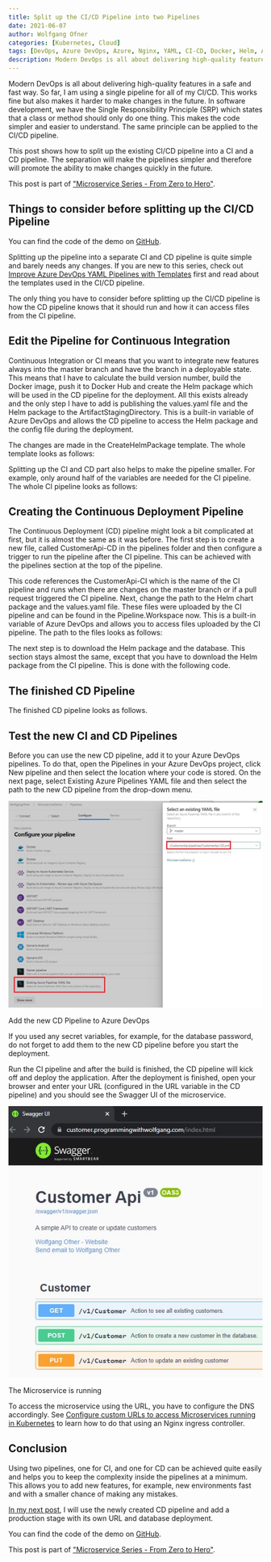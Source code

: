 ```yaml
---
title: Split up the CI/CD Pipeline into two Pipelines
date: 2021-06-07
author: Wolfgang Ofner
categories: [Kubernetes, Cloud]
tags: [DevOps, Azure DevOps, Azure, Nginx, YAML, CI-CD, Docker, Helm, AKS, Kubernetes]
description: Modern DevOps is all about delivering high-quality features in a safe and fast way. Therefore using a separate CI and CD pipeline brings many advantages.
---
```


Modern DevOps is all about delivering high-quality features in a safe and fast way. So far, I am using a single pipeline for all of my CI/CD. This works fine but also makes it harder to make changes in the future. In software development, we have the Single Responsibility Principle (SRP) which states that a class or method should only do one thing. This makes the code simpler and easier to understand. The same principle can be applied to the CI/CD pipeline. 

This post shows how to split up the existing CI/CD pipeline into a CI and a CD pipeline. The separation will make the pipelines simpler and therefore will promote the ability to make changes quickly in the future.

This post is part of ["Microservice Series - From Zero to Hero"](/microservice-series-from-zero-to-hero).

## Things to consider before splitting up the CI/CD Pipeline

You can find the code of the demo on <a href="https://github.com/WolfgangOfner/MicroserviceDemo" target="_blank" rel="noopener noreferrer">GitHub</a>.

Splitting up the pipeline into a separate CI and CD pipeline is quite simple and barely needs any changes. If you are new to this series, check out [Improve Azure DevOps YAML Pipelines with Templates](/improve-azure-devops-pipelines-templates) first and read about the templates used in the CI/CD pipeline.

The only thing you have to consider before splitting up the CI/CD pipeline is how the CD pipeline knows that it should run and how it can access files from the CI pipeline.

## Edit the Pipeline for Continuous Integration

Continuous Integration or CI means that you want to integrate new features always into the master branch and have the branch in a deployable state. This means that I have to calculate the build version number, build the Docker image, push it to Docker Hub and create the Helm package which will be used in the CD pipeline for the deployment. All this exists already and the only step I have to add is publishing the values.yaml file and the Helm package to the ArtifactStagingDirectory. This is a built-in variable of Azure DevOps and allows the CD pipeline to access the Helm package and the config file during the deployment.

The changes are made in the CreateHelmPackage template. The whole template looks as follows:

<script src="https://gist.github.com/WolfgangOfner/9f11df940210e6719c7b93d19ad4d2c1.js"></script>

Splitting up the CI and CD part also helps to make the pipeline smaller. For example, only around half of the variables are needed for the CI pipeline. The whole CI pipeline looks as follows:

<script src="https://gist.github.com/WolfgangOfner/e1e5331a44da4171643d3fd87269774e.js"></script>

## Creating the Continuous Deployment Pipeline

The Continuous Deployment (CD) pipeline might look a bit complicated at first, but it is almost the same as it was before. The first step is to create a new file, called CustomerApi-CD in the pipelines folder and then configure a trigger to run the pipeline after the CI pipeline. This can be achieved with the pipelines section at the top of the pipeline.

<script src="https://gist.github.com/WolfgangOfner/371c5f8e07f08093e75cb170849bdf0f.js"></script>

This code references the CustomerApi-CI which is the name of the CI pipeline and runs when there are changes on the master branch or if a pull request triggered the CI pipeline. Next, change the path to the Helm chart package and the values.yaml file. These files were uploaded by the CI pipeline and can be found in the Pipeline.Workspace now. This is a built-in variable of Azure DevOps and allows you to access files uploaded by the CI pipeline. The path to the files looks as follows:

<script src="https://gist.github.com/WolfgangOfner/104a3260dd09248fd4aee23d7728fa46.js"></script>

The next step is to download the Helm package and the database. This section stays almost the same, except that you have to download the Helm package from the CI pipeline. This is done with the following code.

<script src="https://gist.github.com/WolfgangOfner/9f3d2ecb5c2ea147237dbf57a113fc35.js"></script>

## The finished CD Pipeline

The finished CD pipeline looks as follows.

<script src="https://gist.github.com/WolfgangOfner/ed53a8b09130ffd25b759c3369d7b93a.js"></script>

## Test the new CI and CD Pipelines

Before you can use the new CD pipeline, add it to your Azure DevOps pipelines. To do that, open the Pipelines in your Azure DevOps project, click New pipeline and then select the location where your code is stored. On the next page, select Existing Azure Pipelines YAML file and then select the path to the new CD pipeline from the drop-down menu.

<div class="col-12 col-sm-10 aligncenter">
  <a href="/assets/img/posts/2021/06/Add-the-new-CD-Pipeline-to-Azure-DevOps.jpg"><img loading="lazy" src="/assets/img/posts/2021/06/Add-the-new-CD-Pipeline-to-Azure-DevOps.jpg" alt="Add the new CD Pipeline to Azure DevOps" /></a>
  
  <p>
   Add the new CD Pipeline to Azure DevOps
  </p>
</div>

If you used any secret variables, for example, for the database password, do not forget to add them to the new CD pipeline before you start the deployment.

Run the CI pipeline and after the build is finished, the CD pipeline will kick off and deploy the application. After the deployment is finished, open your browser and enter your URL (configured in the URL variable in the CD pipeline) and you should see the Swagger UI of the microservice.

<div class="col-12 col-sm-10 aligncenter">
  <a href="/assets/img/posts/2021/06/The-Microservice-is-running.jpg"><img loading="lazy" src="/assets/img/posts/2021/06/The-Microservice-is-running.jpg" alt="The Microservice is running" /></a>
  
  <p>
   The Microservice is running
  </p>
</div>

To access the microservice using the URL, you have to configure the DNS accordingly. See [Configure custom URLs to access Microservices running in Kubernetes](/configure-custom-urls-to-access-microservices-running-in-kubernetes) to learn how to do that using an Nginx ingress controller.

## Conclusion

Using two pipelines, one for CI, and one for CD can be achieved quite easily and helps you to keep the complexity inside the pipelines at a minimum. This allows you to add new features, for example, new environments fast and with a smaller chance of making any mistakes. 

[In my next post](/deploy-microservices-to-multiple-environments-azure-devops), I will use the newly created CD pipeline and add a production stage with its own URL and database deployment.

You can find the code of the demo on <a href="https://github.com/WolfgangOfner/MicroserviceDemo" target="_blank" rel="noopener noreferrer">GitHub</a>.

This post is part of ["Microservice Series - From Zero to Hero"](/microservice-series-from-zero-to-hero).